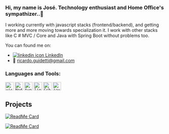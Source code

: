 ### Hi, my name is José. Technology enthusiast and Home Office's sympathizer..👋

I working currently with javascript stacks (frontend/backend), and getting more and more moving towards specialization it. I work with other stacks like C # MVC / Core and Java with Spring Boot without problems too.

You can found me on:
- [![linkedin icon][linkedinIcon] LinkedIn][linkedinUrl] 
- :email: <a href="mailto:ricardo.guidetti@gmail.com">ricardo.guidetti@gmail.com</a>

<!--Links Url -->
[linkedinUrl]: https://www.linkedin.com/in/josericardogjr/
<!-- icons links -->
[linkedinIcon]: https://raw.githubusercontent.com/MartinHeinz/MartinHeinz/master/linkedin-3-16.png

### Languages and Tools:

[<code><img alt="visual studio code" width="26px" src="https://img.icons8.com/fluent/240/000000/visual-studio-code-2019.png" /></code>](https://code.visualstudio.com/)
[<code><img alt="Node.js" width="26px" src="https://img.icons8.com/color/240/000000/nodejs.png"></code>](https://nodejs.org/en/)
[<code><img alt="typescript" width="26px" src="https://img.icons8.com/color/240/000000/typescript.png"></code>](https://www.typescriptlang.org/)
[<code><img alt="linux" width="26px" src="https://img.icons8.com/color/96/000000/linux.png"></code>](https://www.kernel.org/)
[<code><img alt="Csharp plus plus" width="26px" src="https://img.icons8.com/ios-filled/50/000000/c-plus-plus-logo.png"></code>](https://dotnet.microsoft.com/)
[<code><img alt="java" width="26px" src="https://img.icons8.com/color/240/000000/java-coffee-cup-logo.png"></code>](https://docs.oracle.com/en/java/)


## Projects
[![ReadMe Card](https://github-readme-stats.vercel.app/api/pin/?username=thelokys&repo=BasicAuth)](https://github.com/thelokys/BasicAuth)

[![ReadMe Card](https://github-readme-stats.vercel.app/api/pin/?username=Crazy-Code-Machine&repo=tests-with-mongodb)](https://github.com/Crazy-Code-Machine/tests-with-mongodb)
